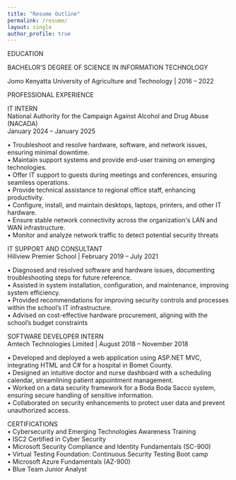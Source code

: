 ```yaml
---
title: "Resume Outline"
permalink: /resume/
layout: single
author_profile: true
---
```


EDUCATION

BACHELOR’S DEGREE OF SCIENCE IN INFORMATION TECHNOLOGY

Jomo Kenyatta University of Agriculture and Technology | 2016 – 2022


PROFESSIONAL EXPERIENCE

IT INTERN  
National Authority for the Campaign Against Alcohol and Drug Abuse (NACADA)   
January 2024 – January 2025

•	Troubleshoot and resolve hardware, software, and network issues, ensuring minimal downtime.  
•	Maintain support systems and provide end-user training on emerging technologies.  
•	Offer IT support to guests during meetings and conferences, ensuring seamless operations.  
•	Provide technical assistance to regional office staff, enhancing productivity.  
•	Configure, install, and maintain desktops, laptops, printers, and other IT hardware.  
•	Ensure stable network connectivity across the organization's LAN and WAN infrastructure.  
•	Monitor and analyze network traffic to detect potential security threats

IT SUPPORT AND CONSULTANT  
Hillview Premier School | February 2019 – July 2021

•	Diagnosed and resolved software and hardware issues, documenting troubleshooting steps for future reference.  
•	Assisted in system installation, configuration, and maintenance, improving system efficiency.  
•	Provided recommendations for improving security controls and processes within the school’s IT infrastructure.  
•	Advised on cost-effective hardware procurement, aligning with the school’s budget constraints

SOFTWARE DEVELOPER INTERN  
Amtech Technologies Limited | August 2018 – November 2018

•	Developed and deployed a web application using ASP.NET MVC, integrating HTML and C# for a hospital in Bomet County.  
•	Designed an intuitive doctor and nurse dashboard with a scheduling calendar, streamlining patient appointment management.  
•	Worked on a data security framework for a Boda Boda Sacco system, ensuring secure handling of sensitive information.  
•	Collaborated on security enhancements to protect user data and prevent unauthorized access.


CERTIFICATIONS  
•	Cybersecurity and Emerging Technologies Awareness Training  
•	ISC2 Certified in Cyber Security  
•	Microsoft Security Compliance and Identity Fundamentals (SC-900)  
•	Virtual Testing Foundation: Continuous Security Testing Boot camp  
•	Microsoft Azure Fundamentals (AZ-900)  
•	Blue Team Junior Analyst                                                                     
